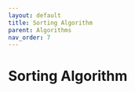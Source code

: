 ```yaml
---
layout: default
title: Sorting Algorithm
parent: Algorithms
nav_order: 7
---
```


# Sorting Algorithm
